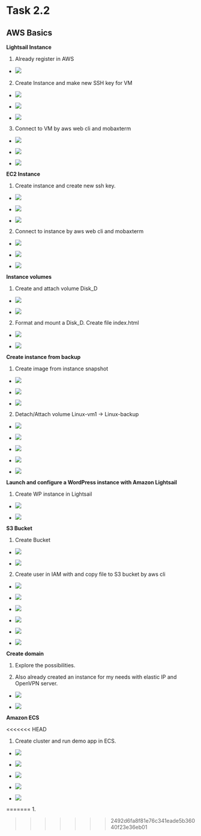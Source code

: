 # Task 2.2

## AWS Basics

**Lightsail Instance**

1. Already register in AWS 

* ![](img/LS1.png)

2. Create Instance and make new SSH key for VM

* ![](img/LS2.png)

* ![](img/LS3.png)

* ![](img/LS4.png)

3. Connect to VM by aws web cli and mobaxterm

* ![](img/LS5.png)

* ![](img/LS6.png)

* ![](img/LS7.png)

**EC2 Instance**
 
1. Create instance and create new ssh key.

* ![](img/EC1.png)

* ![](img/EC2.png)

* ![](img/EC3.png)

2. Connect to instance by aws web cli and mobaxterm

* ![](img/EC4.png)

* ![](img/EC5.png)

* ![](img/EC6.png)

**Instance volumes**

1. Create and attach volume Disk_D

* ![](img/vol1.png)

* ![](img/vol2.png)

2. Format and mount a Disk_D. Create file index.html

* ![](img/vol3.png)

* ![](img/vol4.png)

**Create instance from backup**

1. Create image from instance snapshot

* ![](img/bck1.png)

* ![](img/bck2.png)

* ![](img/bck3.png)

2. Detach/Attach volume Linux-vm1 -> Linux-backup

* ![](img/bck4.png)

* ![](img/bck5.png)

* ![](img/bck6.png)

* ![](img/bck7.png)

* ![](img/bck8.png)



**Launch and configure a WordPress instance with Amazon Lightsail**

1. Create WP instance in Lightsail

* ![](img/wp1.png)

* ![](img/wp2.png)

**S3 Bucket**

1. Create Bucket

* ![](img/bucket1.png)

* ![](img/bucket2.png)

2. Create user in IAM with and copy file to S3 bucket by aws cli

* ![](img/cli1.png)

* ![](img/cli2.png)

* ![](img/cli3.png)

* ![](img/cli4.png)

* ![](img/cli5.png)

* ![](img/cli6.png)

**Create domain**

1. Explore the possibilities.

2. Also already created an instance for my needs with elastic IP and OpenVPN server.

* ![](img/vpn1.png)

* ![](img/vpn2.png)


**Amazon ECS**

<<<<<<< HEAD
1. Create cluster and run demo app in ECS.

* ![](img/ecs1.png)

* ![](img/ecs2.png)

* ![](img/ecs3.png)

* ![](img/ecs4.png)

* ![](img/ecs5.png)

=======
1. 
>>>>>>> 2492d6fa8f81e76c341eade5b36040f23e36eb01
